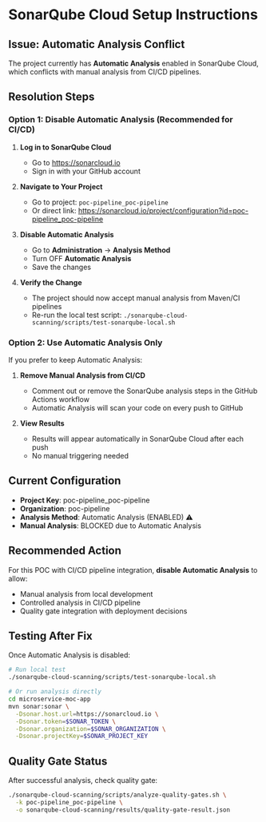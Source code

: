 # SonarQube Cloud Setup Instructions

## Issue: Automatic Analysis Conflict

The project currently has **Automatic Analysis** enabled in SonarQube Cloud, which conflicts with manual analysis from CI/CD pipelines.

## Resolution Steps

### Option 1: Disable Automatic Analysis (Recommended for CI/CD)

1. **Log in to SonarQube Cloud**
   - Go to https://sonarcloud.io
   - Sign in with your GitHub account

2. **Navigate to Your Project**
   - Go to project: `poc-pipeline_poc-pipeline`
   - Or direct link: https://sonarcloud.io/project/configuration?id=poc-pipeline_poc-pipeline

3. **Disable Automatic Analysis**
   - Go to **Administration** → **Analysis Method**
   - Turn OFF **Automatic Analysis**
   - Save the changes

4. **Verify the Change**
   - The project should now accept manual analysis from Maven/CI pipelines
   - Re-run the local test script: `./sonarqube-cloud-scanning/scripts/test-sonarqube-local.sh`

### Option 2: Use Automatic Analysis Only

If you prefer to keep Automatic Analysis:

1. **Remove Manual Analysis from CI/CD**
   - Comment out or remove the SonarQube analysis steps in the GitHub Actions workflow
   - Automatic Analysis will scan your code on every push to GitHub

2. **View Results**
   - Results will appear automatically in SonarQube Cloud after each push
   - No manual triggering needed

## Current Configuration

- **Project Key**: poc-pipeline_poc-pipeline
- **Organization**: poc-pipeline
- **Analysis Method**: Automatic Analysis (ENABLED) ⚠️
- **Manual Analysis**: BLOCKED due to Automatic Analysis

## Recommended Action

For this POC with CI/CD pipeline integration, **disable Automatic Analysis** to allow:
- Manual analysis from local development
- Controlled analysis in CI/CD pipeline
- Quality gate integration with deployment decisions

## Testing After Fix

Once Automatic Analysis is disabled:

```bash
# Run local test
./sonarqube-cloud-scanning/scripts/test-sonarqube-local.sh

# Or run analysis directly
cd microservice-moc-app
mvn sonar:sonar \
  -Dsonar.host.url=https://sonarcloud.io \
  -Dsonar.token=$SONAR_TOKEN \
  -Dsonar.organization=$SONAR_ORGANIZATION \
  -Dsonar.projectKey=$SONAR_PROJECT_KEY
```

## Quality Gate Status

After successful analysis, check quality gate:

```bash
./sonarqube-cloud-scanning/scripts/analyze-quality-gates.sh \
  -k poc-pipeline_poc-pipeline \
  -o sonarqube-cloud-scanning/results/quality-gate-result.json
```